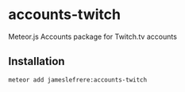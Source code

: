 # accounts-twitch

Meteor.js Accounts package for Twitch.tv accounts

## Installation

    meteor add jameslefrere:accounts-twitch

